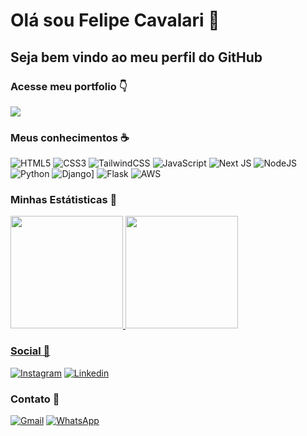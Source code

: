 <h1 style='border:none'>Olá sou Felipe Cavalari 👋</h1>
<h2 > Seja bem vindo ao meu perfil do GitHub</h2>

<h3 style='border:none'>Acesse meu portfolio 👇</h3>
<div>
    <a href='https://meu-portfolio-3mbcbiyhf-felipe-cavalari.vercel.app/'><img src='https://img.shields.io/badge/vercel-%23000000.svg?style=for-the-badge&logo=vercel&logoColor=white'></a>
</div>



<h3> Meus conhecimentos ☕ </h3>

![HTML5](https://img.shields.io/badge/html5-%23E34F26.svg?style=for-the-badge&logo=html5&logoColor=white)
![CSS3](https://img.shields.io/badge/css3-%231572B6.svg?style=for-the-badge&logo=css3&logoColor=white)
![TailwindCSS](https://img.shields.io/badge/tailwindcss-%2338B2AC.svg?style=for-the-badge&logo=tailwind-css&logoColor=white)
![JavaScript](https://img.shields.io/badge/javascript-%23323330.svg?style=for-the-badge&logo=javascript&logoColor=%23F7DF1E)
![Next JS](https://img.shields.io/badge/Next-black?style=for-the-badge&logo=next.js&logoColor=white)
![NodeJS](https://img.shields.io/badge/node.js-6DA55F?style=for-the-badge&logo=node.js&logoColor=white)
![Python](https://img.shields.io/badge/python-3670A0?style=for-the-badge&logo=python&logoColor=ffdd54)
![Django](https://img.shields.io/badge/django-%23092E20.svg?style=for-the-badge&logo=django&logoColor=white)]
![Flask](https://img.shields.io/badge/flask-%23000.svg?style=for-the-badge&logo=flask&logoColor=white)
![AWS](https://img.shields.io/badge/AWS-%23FF9900.svg?style=for-the-badge&logo=amazon-aws&logoColor=white)


<h3> Minhas Estátisticas 📶</h3>

<div>
<a href="https://github.com/Felipe-Cavalari">
<img loading="lazy" height="180em" src="https://github-readme-stats.vercel.app/api/top-langs/?username=Felipe-Cavalari&layout=compact&langs_count=7&theme=dracula"/>
<img loading="lazy" height="180em" src="https://github-readme-stats.vercel.app/api?username=Felipe-Cavalari&show_icons=true&theme=dracula&include_all_commits=true&count_private=true"/> 
</div>



<h3> Social 🥂 </h3>

[![Instagram](https://img.shields.io/badge/Instagram-E4405F?style=for-the-badge&logo=instagram&logoColor=white)](https://www.instagram.com/cavalari67/)
[![Linkedin](https://img.shields.io/badge/LinkedIn-0077B5?style=for-the-badge&logo=linkedin&logoColor=white
)](https://https://www.linkedin.com/in/felipe-cavalari/)


<h3> Contato 📱 </h3>


[![Gmail](https://img.shields.io/badge/Gmail-D14836?style=for-the-badge&logo=gmail&logoColor=white
)](mailto:fecavalaridev@gmail.com)
[![WhatsApp](https://img.shields.io/badge/WhatsApp-25D366?style=for-the-badge&logo=whatsapp&logoColor=white)](https://api.whatsapp.com/send?phone=55%2011981937472)


